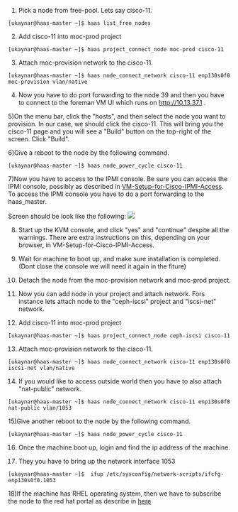 1) Pick a node from free-pool. Lets say cisco-11.

`[ukaynar@haas-master ~]$ haas list_free_nodes`

2) Add cisco-11 into moc-prod project

`[ukaynar@haas-master ~]$ haas project_connect_node moc-prod cisco-11`

3) Attach moc-provision network to the cisco-11.

`[ukaynar@haas-master ~]$ haas node_connect_network cisco-11 enp130s0f0 moc-provision vlan/native`

4) Now you have to do port forwarding to the node 39 and then you have to connect to the foreman VM UI which runs on http://10.13.37.1 .

5)On the menu bar, click the "hosts", and then select the node you want to provision. In our case, we should click the cisco-11. This will bring you the cisco-11 page and you will see a "Build" button on the top-right of the screen.
Click "Build".

6)Give a reboot to the node by the following command.

`[ukaynar@haas-master ~]$ haas node_power_cycle cisco-11`

7)Now you have to access to the IPMI console. Be sure you can access the IPMI console, possibly as described in [VM-Setup-for-Cisco-IPMI-Access](https://github.com/CCI-MOC/moc/wiki/VM-Setup-for-Cisco-IPMI-Access). To access the IPMI console you have to do a port forwarding to the haas_master.

Screen should be look like the following:
![](https://github.com/CCI-MOC/moc/raw/master/docs/images/install_centos7_min_hd_step3.png)

8) Start up the KVM console, and click "yes" and "continue" despite all the warnings. There are extra instructions on this, depending on your browser, in VM-Setup-for-Cisco-IPMI-Access. 

9) Wait for machine to boot up, and make sure installation is completed.(Dont close the console we will need it again in the fiture)

10) Detach the node from the moc-provision network and moc-prod project.

11) Now you can add node in your project and attach network. Fors instance lets attach node to the "ceph-iscsi" project and "iscsi-net" network.

12) Add cisco-11 into moc-prod project

`[ukaynar@haas-master ~]$ haas project_connect_node ceph-iscsi cisco-11`

13) Attach moc-provision network to the cisco-11.

`[ukaynar@haas-master ~]$ haas node_connect_network cisco-11 enp130s0f0 iscsi-net vlan/native`

14) If you would like to access outside world then you have to also attach "nat-public" network.

`[ukaynar@haas-master ~]$ haas node_connect_network cisco-11 enp130s0f0 nat-public vlan/1053`

15)Give another reboot to the node by the following command.

`[ukaynar@haas-master ~]$ haas node_power_cycle cisco-11`

16) Once the machine boot up, login and find the ip address of the machine.

17) They you have to bring up the network interface 1053 

`[ukaynar@haas-master ~]$  ifup /etc/sysconfig/network-scripts/ifcfg-enp130s0f0.1053`

18)If the machine has RHEL operating system, then we have to subscribe the node to the red hat portal as describe in [here](https://github.com/CCI-MOC/moc/wiki/Setting-up-external-network-on-RHEL7.1-nodes)

